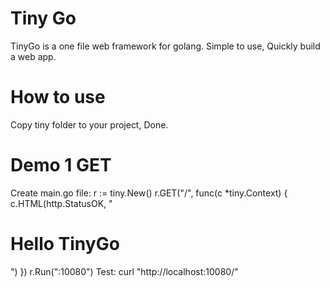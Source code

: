 # Tiny Go
TinyGo is a one file web framework for golang.
Simple to use, Quickly build a web app.

# How to use
Copy tiny folder to your project, Done.

# Demo 1 GET
Create main.go file:
    r := tiny.New()
    r.GET("/", func(c *tiny.Context) {
        c.HTML(http.StatusOK, "<h1>Hello TinyGo</h1>")
    })
    r.Run(":10080")
Test: 
curl "http://localhost:10080/"